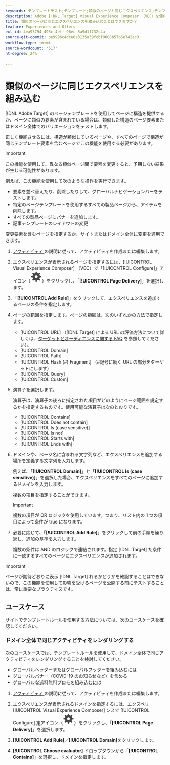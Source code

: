 ```yaml
---
keywords: テンプレートテスト;テンプレート;類似のページと同じエクスペリエンス;テンプレートテスト
description: Adobe [!DNL Target] Visual Experience Composer （VEC）を使用して、同様の構造を持つ複数のページや、同じテンプレート要素を含む複数のページに同じエクスペリエンスを含める方法を説明します。
title: 類似のページに同じエクスペリエンスを組み込むことはできますか？
feature: Experiences and Offers
exl-id: 4ea95794-496c-4eff-96ec-8a9d1f732c4a
source-git-commit: be9996c4dce0a3135a39fcbf0608b57b6e742ac3
workflow-type: tm+mt
source-wordcount: '517'
ht-degree: 24%

---
```


# 類似のページに同じエクスペリエンスを組み込む

[!DNL Adobe Target] のページテンプレートを使用してページに構造を提供するか、ページに類似の要素が含まれている場合は、類似した構造のページ要素またはドメイン全体でのバリエーションをテストします。

正しく機能させるには、構造が類似しているページや、すべてのページで構造が同じテンプレート要素を含むページでこの機能を使用する必要があります。

>[!IMPORTANT]
>
>この機能を使用して、異なる類似ページ間で要素を変更すると、予期しない結果が生じる可能性があります。

例えば、この機能を使用して次のような操作を実行できます。

* 要素を並べ替えたり、削除したりして、グローバルナビゲーションバーをテストします。
* 特定のページテンプレートを使用するすべての製品ページから、アイテムを削除します。
* すべての製品ページにバナーを追加します。
* 記事テンプレートのレイアウトの変更

変更要素を含むページを指定するか、サイトまたはドメイン全体に変更を適用できます。

1. [&#x200B; アクティビティ &#x200B;](/help/main/c-activities/activities.md#concept_D317A95A1AB54674BA7AB65C7985BA03) の説明に従って、アクティビティを作成または編集します。

1. エクスペリエンスが表示されるページを指定するには、[!UICONTROL Visual Experience Composer] （VEC）で「[!UICONTROL Configure]」アイコン（![&#x200B; 設定アイコン &#x200B;](/help/main/assets/icons/Setting.svg)）をクリックし、「**[!UICONTROL Page Delivery]**」を選択します。

1. 「**[!UICONTROL Add Rule]**」をクリックして、エクスペリエンスを追加するページの条件を指定します。

1. ページの範囲を指定します。ページの範囲は、次のいずれかの方法で指定します。

   * [!UICONTROL URL] （[!DNL Target] による URL の評価方法について詳しくは、[&#x200B; ターゲットとオーディエンスに関する FAQ](/help/main/c-target/c-troubleshooting-targets-and-audiences/troubleshooting-targets-and-audiences.md) を参照してください）。
   * [!UICONTROL Domain]
   * [!UICONTROL Path]
   * [!UICONTROL Hash (#) Fragment] （#記号に続く URL の部分をターゲットにします）
   * [!UICONTROL Query]
   * [!UICONTROL Custom]

1. 演算子を選択します。

   演算子は、演算子の後ろに指定された項目がどのようにページ範囲を規定するかを指定するものです。使用可能な演算子は次のとおりです。

   * [!UICONTROL Contains]
   * [!UICONTROL Does not contain]
   * [!UICONTROL Is (case sensitive)]
   * [!UICONTROL Is not]
   * [!UICONTROL Starts with]
   * [!UICONTROL Ends with]

1. ドメインや、ページ名に含まれる文字列など、エクスペリエンスを追加する場所を定義する文字列を入力します。

   例えば、「**[!UICONTROL Domain]**」と「**[!UICONTROL Is (case sensitive)]**」を選択した場合、エクスペリエンスをすべてのページに追加するドメインを入力します。

   複数の項目を指定することができます。

   >[!IMPORTANT]
   >
   >複数の項目が OR ロジックを使用しています。つまり、リスト内の 1 つの項目によって条件が true になります。

1. 必要に応じて、「**[!UICONTROL Add Rule]**」をクリックして前の手順を繰り返し、追加の基準を入力します。

   複数の条件は AND のロジックで連結されます。指定 [!DNL Target] た条件に一致するすべてのページにエクスペリエンスが追加されます。

>[!IMPORTANT]
>
> ページが期待どおりに表示 [!DNL Target] れるかどうかを確認することはできないので、この機能を使用して影響を受けるページを公開する前にテストすることは、常に重要なプラクティスです。

## ユースケース

サイトでテンプレートルールを使用する方法については、次のユースケースを確認してください。

### ドメイン全体で同じアクティビティをレンダリングする

次のユースケースでは、テンプレートルールを使用して、ドメイン全体で同じアクティビティをレンダリングすることを検討してください。

* グローバルヘッダーまたはグローバルフッターを組み込むには
* グローバルバナー（COVID-19 のお知らせなど）を含める
* グローバルな送料無料プロモを組み込むには

1. [&#x200B; アクティビティ &#x200B;](/help/main/c-activities/activities.md#concept_D317A95A1AB54674BA7AB65C7985BA03) の説明に従って、アクティビティを作成または編集します。

1. エクスペリエンスが表示されるドメインを指定するには、エクスペリ [!UICONTROL Visual Experience Composer] ンスで [!UICONTROL Configure] 定アイコン（![&#x200B; 設定アイコン &#x200B;](/help/main/assets/icons/Setting.svg)）をクリックし、「**[!UICONTROL Page Delivery]**」を選択します。

1. **[!UICONTROL Add Rule]**／**[!UICONTROL Domain]**&#x200B;をクリックします。

1. **[!UICONTROL Choose evaluator]** ドロップダウンから「**[!UICONTROL Contains]**」を選択し、ドメインを指定します。
